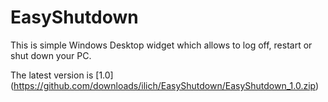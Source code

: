 EasyShutdown
============

This is simple Windows Desktop widget which allows to log off, restart or shut down your PC.

The latest version is [1.0] (https://github.com/downloads/ilich/EasyShutdown/EasyShutdown_1.0.zip)